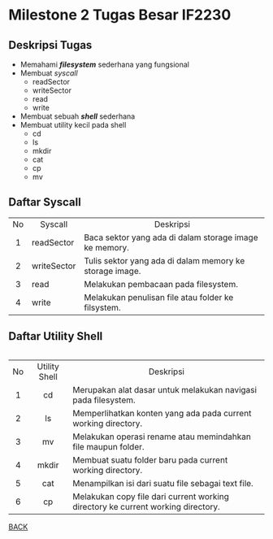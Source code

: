 # Milestone 2 Tugas Besar IF2230

## Deskripsi Tugas

- Memahami <em><strong>filesystem</strong></em> sederhana yang fungsional
- Membuat <em>syscall</em>
  - readSector
  - writeSector
  - read
  - write
- Membuat sebuah <em><strong>shell</strong></em> sederhana
- Membuat utility kecil pada shell
  - cd
  - ls
  - mkdir
  - cat
  - cp
  - mv

## Daftar Syscall

<table>
  <tr>
    <td align="center">No</td>
    <td align="center">Syscall</td>
    <td align="center">Deskripsi</td>
  </tr>

  <tr>
    <td align="center">1</td>
    <td>readSector</td>
    <td>Baca sektor yang ada di dalam storage image ke memory.</td>
  </tr>

  <tr>
    <td align="center">2</td>
    <td>writeSector</td>
    <td>Tulis sektor yang ada di dalam memory ke storage image.</td>
  </tr>

  <tr>
    <td align="center">3</td>
    <td>read</td>
    <td>Melakukan pembacaan pada filesystem.</td>
  </tr>

  <tr>
    <td align="center">4</td>
    <td>write</td>
    <td>Melakukan penulisan file atau folder ke filsystem.</td>
  </tr>

<table>

## Daftar Utility Shell

<table>
  <tr>
    <td align="center">No</td>
    <td align="center">Utility Shell</td>
    <td align="center">Deskripsi</td>
  </tr>

  <tr>
    <td align="center">1</td>
    <td align="center">cd</td>
    <td>Merupakan alat dasar untuk melakukan navigasi pada filesystem.</td>
  </tr>

  <tr>
    <td align="center">2</td>
    <td align="center">ls</td>
    <td>Memperlihatkan konten yang ada pada current working directory.</td>
  </tr>

  <tr>
    <td align="center">3</td>
    <td align="center">mv</td>
    <td>Melakukan operasi rename atau memindahkan file maupun folder.</td>
  </tr>

  <tr>
    <td align="center">4</td>
    <td align="center">mkdir</td>
    <td>Membuat suatu folder baru pada current working directory.</td>
  </tr>

  <tr>
    <td align="center">5</td>
    <td align="center">cat</td>
    <td>Menampilkan isi dari suatu file sebagai text file.</td>
  </tr>

  <tr>
    <td align="center">6</td>
    <td align="center">cp</td>
    <td>Melakukan copy file dari current working directory ke current working directory.</td>
  </tr>

<table>

[BACK](README.md)
